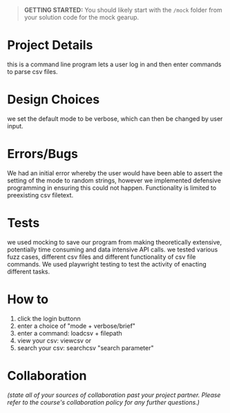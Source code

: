 > **GETTING STARTED:** You should likely start with the `/mock` folder from your solution code for the mock gearup.

# Project Details

this is a command line program lets a user log in and then enter commands to parse csv files.

# Design Choices

we set the default mode to be verbose, which can then be changed by user input.

# Errors/Bugs

We had an initial error whereby the user would have been able to assert the setting of the mode to random strings, however we implemented defensive programming in ensuring this could not happen.
Functionality is limited to preexisting csv filetext.

# Tests

we used mocking to save our program from making theoretically extensive, potentially time consuming and data intensive API calls. we tested various fuzz cases, different csv files and different functionality of csv file commands.
We used playwright testing to test the activity of enacting different tasks.

# How to

1. click the login buttonn
2. enter a choice of "mode + verbose/brief"
3. enter a command: loadcsv + filepath
4. view your csv: viewcsv
   or
5. search your csv: searchcsv "search parameter"

# Collaboration

_(state all of your sources of collaboration past your project partner. Please refer to the course's collaboration policy for any further questions.)_

